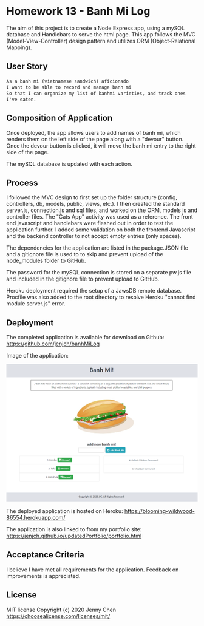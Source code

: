 # Homework 13 - Banh Mi Log

The aim of this project is to create a Node Express app, using a mySQL database and Handlebars to serve the html page. This app follows the MVC (Model-View-Controller) design pattern and utilizes ORM (Object-Relational Mapping).

## User Story

```
As a banh mi (vietnamese sandwich) aficionado 
I want to be able to record and manage banh mi
So that I can organize my list of banhmi varieties, and track ones I've eaten.

```

## Composition of Application

Once deployed, the app allows users to add names of banh mi, which renders them on the left side of the page along with a "devour" button. Once the devour button is clicked, it will move the banh mi entry to the right side of the page. 

The mySQL database is updated with each action. 

## Process

I followed the MVC design to first set up the folder structure (config, controllers, db, models, public, views, etc.). I then created the standard server.js, connection.js and sql files, and worked on the ORM, models js and controller files. The "Cats App" activity was used as a reference. The front end javascript and handlebars were fleshed out in order to test the application further. I added some validation on both the frontend Javascript and the backend controller to not accept empty entries (only spaces).

The dependencies for the application are listed in the package.JSON file and a gitignore file is used to to skip and prevent upload of the node_modules folder to GitHub. 

The password for the mySQL connection is stored on a separate pw.js file and included in the gitignore file to prevent upload to GitHub. 

Heroku deployment required the setup of a JawsDB remote database. Procfile was also added to the root directory to resolve Heroku "cannot find module server.js" error.

## Deployment

The completed application is available for download on Github: 
https://github.com/jenjch/banhMiLog

Image of the application:

![Banh Mi Log](./banhMiLog.png)

The deployed application is hosted on Heroku:
https://blooming-wildwood-86554.herokuapp.com/

The application is also linked to from my portfolio site: https://jenjch.github.io/updatedPortfolio/portfolio.html 

## Acceptance Criteria

I believe I have met all requirements for the application. Feedback on improvements is appreciated.

## License

MIT license Copyright (c) 2020 Jenny Chen 
https://choosealicense.com/licenses/mit/ 